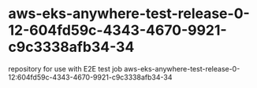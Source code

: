 # aws-eks-anywhere-test-release-0-12-604fd59c-4343-4670-9921-c9c3338afb34-34
repository for use with E2E test job aws-eks-anywhere-test-release-0-12:604fd59c-4343-4670-9921-c9c3338afb34-34
